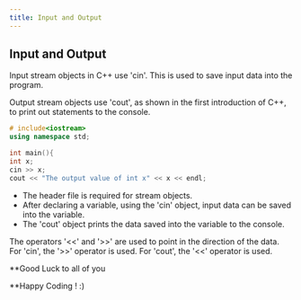 ```yaml
---
title: Input and Output
---
```


## Input and Output

Input stream objects in C++ use 'cin'. This is used to save input data into the program.

Output stream objects use 'cout', as shown in the first introduction of C++, to print out statements to the console.

```C++
# include<iostream>
using namespace std;

int main(){
int x;
cin >> x;
cout << "The output value of int x" << x << endl;

```

* The header file <iostream> is required for stream objects.
* After declaring a variable, using the 'cin' object, input data can be saved into the variable.
* The 'cout' object prints the data saved into the variable to the console.

The operators '<<' and '>>' are used to point in the direction of the data.
For 'cin', the '>>' operator is used.
For 'cout', the '<<' operator is used.

**Good Luck to all of you

**Happy Coding ! :)
